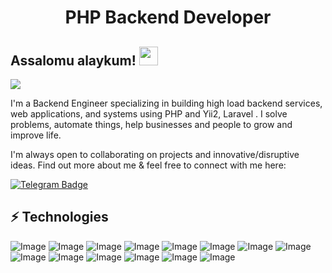 <h1 align="center">PHP Backend Developer</h1>

## Assalomu alaykum! <img src="https://raw.githubusercontent.com/aemmadi/aemmadi/master/wave.gif" width="30px">

![](https://github.com/halfrost/halfrost/blob/master/icons/header_1.png)


I'm a Backend Engineer specializing in building high load backend services, web applications, and systems using PHP and Yii2, Laravel . I solve problems, automate things, help businesses and people to grow and improve life. </br>

I'm always open to collaborating on projects and innovative/disruptive ideas. Find out more about me & feel free to connect with me here:


[![Telegram Badge](https://img.shields.io/badge/@IbrohimjonovR-2CA5E0?style=flat-square&logo=telegram&logoColor=white&link=https://t.me/IbrohimjonovR)](https://t.me/IbrohimjonovR) 

## ⚡ Technologies

![Image](https://img.shields.io/badge/php-777BB4?style=for-the-badge&logo=php&logoColor=white)
![Image](https://img.shields.io/badge/Laravel-FF2D20?style=for-the-badge&logo=laravel&logoColor=white)
![Image](https://img.shields.io/badge/MySQL-005C84?style=for-the-badge&logo=mysql&logoColor=white)
![Image](https://img.shields.io/badge/redis-%23DD0031.svg?&style=for-the-badge&logo=redis&logoColor=white)
![Image](https://img.shields.io/badge/-HTML5-E34F26?style=for-the-badge&logo=html5&logoColor=white)
![Image](https://img.shields.io/badge/-CSS3-1572B6?style=for-the-badge&logo=css3)
![Image](https://img.shields.io/badge/-Bootstrap-563D7C?style=for-the-badge&logo=bootstrap)
![Image](https://img.shields.io/badge/Tailwind_CSS-38B2AC?style=for-the-badge&logo=tailwind-css&logoColor=white)
![Image](https://img.shields.io/badge/JavaScript-323330?style=for-the-badge&logo=javascript&logoColor=F7DF1E)
![Image](https://img.shields.io/badge/Docker-2CA5E0?style=for-the-badge&logo=docker&logoColor=white)
![Image](https://img.shields.io/badge/Nginx-009639?style=for-the-badge&logo=nginx&logoColor=white)
![Image](https://img.shields.io/badge/Apache-D22128?style=for-the-badge&logo=Apache&logoColor=white)
![Image](https://img.shields.io/badge/Linux-FCC624?style=for-the-badge&logo=linux&logoColor=black)
![Image](https://img.shields.io/badge/Git-F05032?style=for-the-badge&logo=git&logoColor=white)
